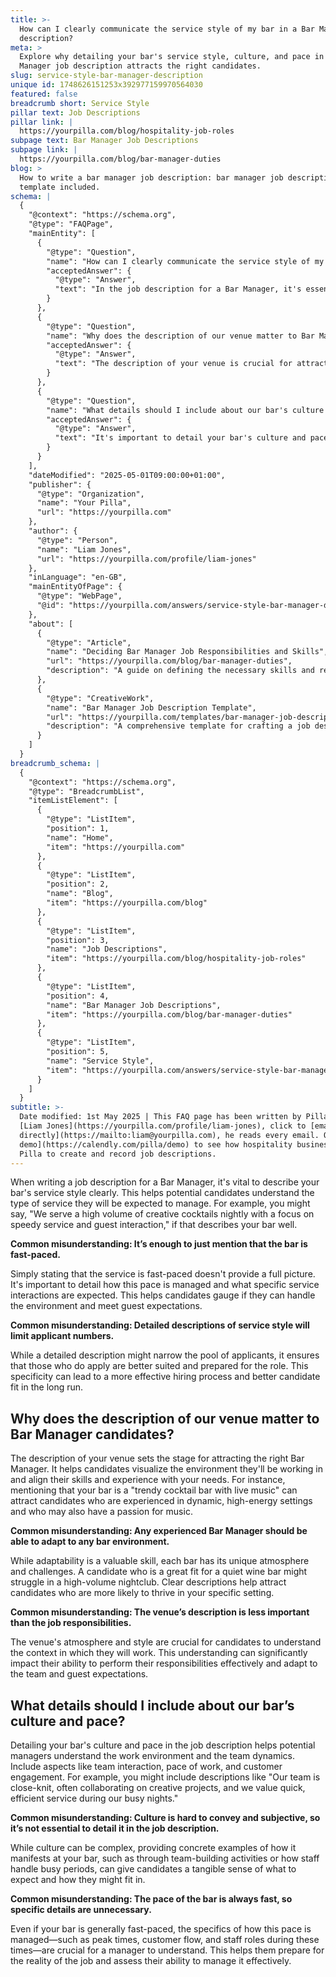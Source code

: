 ```yaml
---
title: >-
  How can I clearly communicate the service style of my bar in a Bar Manager job
  description?
meta: >
  Explore why detailing your bar's service style, culture, and pace in a Bar
  Manager job description attracts the right candidates.
slug: service-style-bar-manager-description
unique id: 1748626151253x392977159970564030
featured: false
breadcrumb short: Service Style
pillar text: Job Descriptions
pillar link: |
  https://yourpilla.com/blog/hospitality-job-roles
subpage text: Bar Manager Job Descriptions
subpage link: |
  https://yourpilla.com/blog/bar-manager-duties
blog: >
  How to write a bar manager job description: bar manager job description
  template included.
schema: |
  {
    "@context": "https://schema.org",
    "@type": "FAQPage",
    "mainEntity": [
      {
        "@type": "Question",
        "name": "How can I clearly communicate the service style of my bar in a Bar Manager job description?",
        "acceptedAnswer": {
          "@type": "Answer",
          "text": "In the job description for a Bar Manager, it's essential to clearly describe your bar's service style to help potential candidates understand the type of service they will manage. For example, specifying 'We serve a high volume of creative cocktails nightly with a focus on speedy service and guest interaction' gives a clear picture of what the role entails. A detailed description aids candidates in assessing if they can handle the environment and meet guest expectations."
        }
      },
      {
        "@type": "Question",
        "name": "Why does the description of our venue matter to Bar Manager candidates?",
        "acceptedAnswer": {
          "@type": "Answer",
          "text": "The description of your venue is crucial for attracting the right Bar Manager by helping candidates visualize the work environment and determining if their skills and experiences are suitable for your needs. Descriptions like 'trendy cocktail bar with live music' appeal to candidates experienced in dynamic settings and indicate the venue's atmosphere."
        }
      },
      {
        "@type": "Question",
        "name": "What details should I include about our bar's culture and pace in the job description?",
        "acceptedAnswer": {
          "@type": "Answer",
          "text": "It's important to detail your bar's culture and pace to provide potential managers with insight into the work environment and team dynamics. Include information about team interaction, pace of work, and custome engagement. For example, 'Our team is close-knit and collaborates on projects, valuing quick, efficient service during busy nights' effectively conveys the expectations."
        }
      }
    ],
    "dateModified": "2025-05-01T09:00:00+01:00",
    "publisher": {
      "@type": "Organization",
      "name": "Your Pilla",
      "url": "https://yourpilla.com"
    },
    "author": {
      "@type": "Person",
      "name": "Liam Jones",
      "url": "https://yourpilla.com/profile/liam-jones"
    },
    "inLanguage": "en-GB",
    "mainEntityOfPage": {
      "@type": "WebPage",
      "@id": "https://yourpilla.com/answers/service-style-bar-manager-description"
    },
    "about": [
      {
        "@type": "Article",
        "name": "Deciding Bar Manager Job Responsibilities and Skills",
        "url": "https://yourpilla.com/blog/bar-manager-duties",
        "description": "A guide on defining the necessary skills and responsibilities for a Bar Manager position."
      },
      {
        "@type": "CreativeWork",
        "name": "Bar Manager Job Description Template",
        "url": "https://yourpilla.com/templates/bar-manager-job-description",
        "description": "A comprehensive template for crafting a job description for a Bar Manager, outlining key duties and requirements."
      }
    ]
  }
breadcrumb_schema: |
  {
    "@context": "https://schema.org",
    "@type": "BreadcrumbList",
    "itemListElement": [
      {
        "@type": "ListItem",
        "position": 1,
        "name": "Home",
        "item": "https://yourpilla.com"
      },
      {
        "@type": "ListItem",
        "position": 2,
        "name": "Blog",
        "item": "https://yourpilla.com/blog"
      },
      {
        "@type": "ListItem",
        "position": 3,
        "name": "Job Descriptions",
        "item": "https://yourpilla.com/blog/hospitality-job-roles"
      },
      {
        "@type": "ListItem",
        "position": 4,
        "name": "Bar Manager Job Descriptions",
        "item": "https://yourpilla.com/blog/bar-manager-duties"
      },
      {
        "@type": "ListItem",
        "position": 5,
        "name": "Service Style",
        "item": "https://yourpilla.com/answers/service-style-bar-manager-description"
      }
    ]
  }
subtitle: >-
  Date modified: 1st May 2025 | This FAQ page has been written by Pilla Founder,
  [Liam Jones](https://yourpilla.com/profile/liam-jones), click to [email Liam
  directly](https://mailto:liam@yourpilla.com), he reads every email. Or [book a
  demo](https://calendly.com/pilla/demo) to see how hospitality businesses use
  Pilla to create and record job descriptions.
---
```

When writing a job description for a Bar Manager, it's vital to describe your bar's service style clearly. This helps potential candidates understand the type of service they will be expected to manage. For example, you might say, "We serve a high volume of creative cocktails nightly with a focus on speedy service and guest interaction," if that describes your bar well.

**Common misunderstanding: It’s enough to just mention that the bar is fast-paced.**

Simply stating that the service is fast-paced doesn't provide a full picture. It's important to detail how this pace is managed and what specific service interactions are expected. This helps candidates gauge if they can handle the environment and meet guest expectations.

**Common misunderstanding: Detailed descriptions of service style will limit applicant numbers.**

While a detailed description might narrow the pool of applicants, it ensures that those who do apply are better suited and prepared for the role. This specificity can lead to a more effective hiring process and better candidate fit in the long run.

## Why does the description of our venue matter to Bar Manager candidates?

The description of your venue sets the stage for attracting the right Bar Manager. It helps candidates visualize the environment they'll be working in and align their skills and experience with your needs. For instance, mentioning that your bar is a "trendy cocktail bar with live music" can attract candidates who are experienced in dynamic, high-energy settings and who may also have a passion for music.

**Common misunderstanding: Any experienced Bar Manager should be able to adapt to any bar environment.**

While adaptability is a valuable skill, each bar has its unique atmosphere and challenges. A candidate who is a great fit for a quiet wine bar might struggle in a high-volume nightclub. Clear descriptions help attract candidates who are more likely to thrive in your specific setting.

**Common misunderstanding: The venue’s description is less important than the job responsibilities.**

The venue's atmosphere and style are crucial for candidates to understand the context in which they will work. This understanding can significantly impact their ability to perform their responsibilities effectively and adapt to the team and guest expectations.

## What details should I include about our bar’s culture and pace?

Detailing your bar's culture and pace in the job description helps potential managers understand the work environment and the team dynamics. Include aspects like team interaction, pace of work, and customer engagement. For example, you might include descriptions like "Our team is close-knit, often collaborating on creative projects, and we value quick, efficient service during our busy nights."

**Common misunderstanding: Culture is hard to convey and subjective, so it’s not essential to detail it in the job description.**

While culture can be complex, providing concrete examples of how it manifests at your bar, such as through team-building activities or how staff handle busy periods, can give candidates a tangible sense of what to expect and how they might fit in.

**Common misunderstanding: The pace of the bar is always fast, so specific details are unnecessary.**

Even if your bar is generally fast-paced, the specifics of how this pace is managed—such as peak times, customer flow, and staff roles during these times—are crucial for a manager to understand. This helps them prepare for the reality of the job and assess their ability to manage it effectively.
